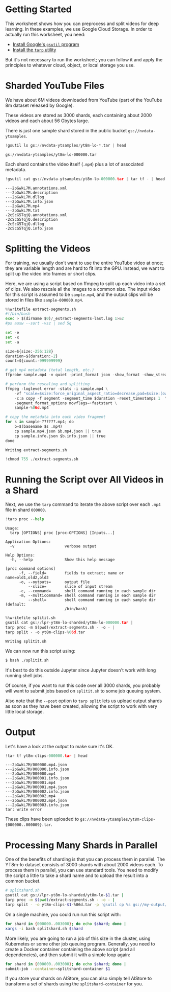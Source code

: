 # Getting Started

This worksheet shows how you can preprocess and split videos for deep learning. In these examples, we use Google Cloud Storage. In order to actually run this worksheet, you need:

- [Install Google's `gsutil` program](https://cloud.google.com/storage/docs/gsutil_install)
- [Install the `tarp` utility](https://github.com/tmbdev/tarp)

But it's not necessary to run the worksheet; you can follow it and apply the principles to whatever cloud, object, or local storage you use.

# Sharded YouTube Files

We have about 6M videos downloaded from YouTube (part of the YouTube 8m dataset released by Google).

These videos are stored as 3000 shards, each containing about 2000 videos and each about 56 Gbytes large.

There is just one sample shard stored in the public bucket `gs://nvdata-ytsamples`.


```python
!gsutil ls gs://nvdata-ytsamples/yt8m-lo-*.tar | head
```

    gs://nvdata-ytsamples/yt8m-lo-000000.tar


Each shard contains the video itself (`.mp4`) plus a lot of associated metadata.


```python
!gsutil cat gs://nvdata-ytsamples/yt8m-lo-000000.tar | tar tf - | head
```

    ---2pGwkL7M.annotations.xml
    ---2pGwkL7M.description
    ---2pGwkL7M.dllog
    ---2pGwkL7M.info.json
    ---2pGwkL7M.mp4
    ---2pGwkL7M.txt
    -2cScG5TqjQ.annotations.xml
    -2cScG5TqjQ.description
    -2cScG5TqjQ.dllog
    -2cScG5TqjQ.info.json


# Splitting the Videos

For training, we usually don't want to use the entire YouTube video at once; they are variable length and are hard to fit into the GPU. Instead, we want to split up the video into frames or short clips.

Here, we are using a script based on ffmpeg to split up each video into a set of clips. We also rescale all the images to a common size. The input video for this script is assumed to be `sample.mp4`, and the output clips will be stored in files like `sample-000000.mp4`.


```python
%%writefile extract-segments.sh
#!/bin/bash
exec > $(dirname $0)/_extract-segments-last.log 1>&2
#ps auxw --sort -vsz | sed 5q

set -e
set -x
set -a

size=${size:-256:128}
duration=${duration:-2}
count=${count:-999999999} 

# get mp4 metadata (total length, etc.)
ffprobe sample.mp4 -v quiet -print_format json -show_format -show_streams > sample.mp4.json

# perform the rescaling and splitting
ffmpeg -loglevel error -stats -i sample.mp4 \
    -vf "scale=$size:force_original_aspect_ratio=decrease,pad=$size:(ow-iw)/2:(oh-ih)/2" \
    -c:a copy -f segment -segment_time $duration -reset_timestamps 1  \
    -segment_format_options movflags=+faststart \
    sample-%06d.mp4

# copy the metadata into each video fragment
for s in sample-??????.mp4; do
    b=$(basename $s .mp4)
    cp sample.mp4.json $b.mp4.json || true
    cp sample.info.json $b.info.json || true
done
```

    Writing extract-segments.sh



```python
!chmod 755 ./extract-segments.sh
```

# Running the Script over All Videos in a Shard

Next, we use the `tarp` command to iterate the above script over each `.mp4` file in shard `000000`.


```python
!tarp proc --help
```

    Usage:
      tarp [OPTIONS] proc [proc-OPTIONS] [Inputs...]
    
    Application Options:
      -v                      verbose output
    
    Help Options:
      -h, --help              Show this help message
    
    [proc command options]
          -f, --field=        fields to extract; name or name=old1,old2,old3
          -o, --outputs=      output file
              --slice=        slice of input stream
          -c, --command=      shell command running in each sample dir
          -m, --multicommand= shell command running in each sample dir
              --shell=        shell command running in each sample dir (default:
                              /bin/bash)
    



```python
%%writefile splitit.sh
gsutil cat gs://lpr-yt8m-lo-sharded/yt8m-lo-000000.tar |
tarp proc -m $(pwd)/extract-segments.sh - -o - |
tarp split - -o yt8m-clips-%06d.tar
```

    Writing splitit.sh


We can now run this script using:

```Bash
$ bash ./splitit.sh
```

It's best to do this outside Jupyter since Jupyter doesn't work with long running shell jobs.

Of course, if you want to run this code over all 3000 shards, you probably will want to submit jobs based on `splitit.sh` to some job queuing system.

Also note that the `--post` option to `tarp split` lets us upload output shards as soon as they have been created, allowing the script to work with very little local storage.

# Output

Let's have a look at the output to make sure it's OK.


```python
!tar tf yt8m-clips-000000.tar | head
```

    ---2pGwkL7M/000000.mp4.json
    ---2pGwkL7M/000000.info.json
    ---2pGwkL7M/000000.mp4
    ---2pGwkL7M/000001.info.json
    ---2pGwkL7M/000001.mp4
    ---2pGwkL7M/000001.mp4.json
    ---2pGwkL7M/000002.info.json
    ---2pGwkL7M/000002.mp4
    ---2pGwkL7M/000002.mp4.json
    ---2pGwkL7M/000003.info.json
    tar: write error


These clips have been uploaded to `gs://nvdata-ytsamples/yt8m-clips-{000000..000009}.tar`.

# Processing Many Shards in Parallel

One of the benefits of sharding is that you can process them in parallel. The YT8m-lo dataset consists of 3000 shards with about 2000 videos each. To process them in parallel, you can use standard tools. You need to modify the script a little to take a shard name and to upload the result into a common bucket.

```Bash
# splitshard.sh
gsutil cat gs://lpr-yt8m-lo-sharded/yt8m-lo-$1.tar |
tarp proc -m $(pwd)/extract-segments.sh - -o - |
tarp split - -o yt8m-clips-$1-%06d.tar -p 'gsutil cp %s gs://my-output/%s && rm -f %s`
```

On a single machine, you could run run this script with:

```Bash
for shard in {000000..003000}; do echo $shard; done |
xargs -i bash splitshard.sh $shard
```

More likely, you are going to run a job of this size in the cluster, using Kubernetes or some other job queuing program. Generally, you need to create a Docker container containing the above script (and all dependencies), and then submit it with a simple loop again:

```Bash
for shard in {000000..003000}; do echo $shard; done |
submit-job --container=splitshard-container $1
```

If you store your shards on AIStore, you can also simply tell AIStore to transform a set of shards using the `splitshard-container` for you.


```python

```
